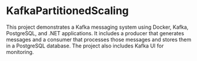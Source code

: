 # KafkaPartitionedScaling
This project demonstrates a Kafka messaging system using Docker, Kafka, PostgreSQL, and .NET applications. It includes a producer that generates messages and a consumer that processes those messages and stores them in a PostgreSQL database. The project also includes Kafka UI for monitoring.

